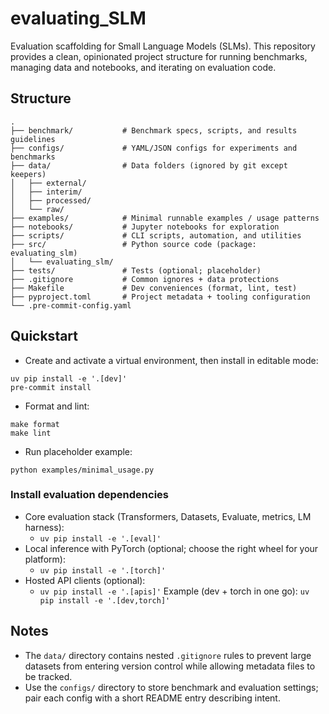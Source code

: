 # evaluating_SLM

Evaluation scaffolding for Small Language Models (SLMs). This repository provides a clean, opinionated project structure for running benchmarks, managing data and notebooks, and iterating on evaluation code.

## Structure

```
.
├── benchmark/           # Benchmark specs, scripts, and results guidelines
├── configs/             # YAML/JSON configs for experiments and benchmarks
├── data/                # Data folders (ignored by git except keepers)
│   ├── external/
│   ├── interim/
│   ├── processed/
│   └── raw/
├── examples/            # Minimal runnable examples / usage patterns
├── notebooks/           # Jupyter notebooks for exploration
├── scripts/             # CLI scripts, automation, and utilities
├── src/                 # Python source code (package: evaluating_slm)
│   └── evaluating_slm/
├── tests/               # Tests (optional; placeholder)
├── .gitignore           # Common ignores + data protections
├── Makefile             # Dev conveniences (format, lint, test)
├── pyproject.toml       # Project metadata + tooling configuration
└── .pre-commit-config.yaml
```

## Quickstart

- Create and activate a virtual environment, then install in editable mode:

```
uv pip install -e '.[dev]'
pre-commit install
```

- Format and lint:

```
make format
make lint
```

- Run placeholder example:

```
python examples/minimal_usage.py
```

### Install evaluation dependencies

- Core evaluation stack (Transformers, Datasets, Evaluate, metrics, LM harness):
  - `uv pip install -e '.[eval]'`
- Local inference with PyTorch (optional; choose the right wheel for your platform):
  - `uv pip install -e '.[torch]'`
- Hosted API clients (optional):
  - `uv pip install -e '.[apis]'`
Example (dev + torch in one go):
`uv pip install -e '.[dev,torch]'`

## Notes

- The `data/` directory contains nested `.gitignore` rules to prevent large datasets from entering version control while allowing metadata files to be tracked.
- Use the `configs/` directory to store benchmark and evaluation settings; pair each config with a short README entry describing intent.

